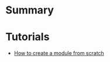 # Summary

# Tutorials

- [How to create a module from scratch](tutorials/how-to-create-a-module-from-scratch.md)
